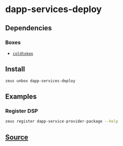 
dapp-services-deploy 
====================




## Dependencies
### Boxes
* [`coldtoken`](coldtoken.md)




## Install
```bash
zeus unbox dapp-services-deploy
```
## Examples
### Register DSP 
```bash
zeus register dapp-service-provider-package --help
```





## [Source](https://github.com/liquidapps-io/zeus-sdk/tree/master/boxes/groups/dapp-network/dapp-services-deploy)
